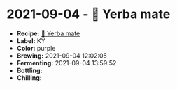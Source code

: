 # 2021-09-04 - 🌱 Yerba mate

* **Recipe:** [🌱 Yerba mate](../../recipes/mate.md)
* **Label:** KY
* **Color:** purple
* **Brewing:** 2021-09-04 12:02:05
* **Fermenting:** 2021-09-04 13:59:52
* **Bottling:**
* **Chilling:**
